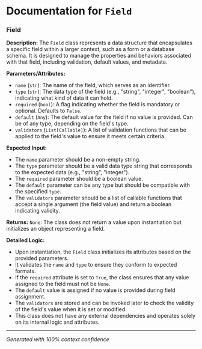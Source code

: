 # Documentation for `Field`

### Field

**Description:**
The `Field` class represents a data structure that encapsulates a specific field within a larger context, such as a form or a database schema. It is designed to manage the properties and behaviors associated with that field, including validation, default values, and metadata.

**Parameters/Attributes:**
- `name` (`str`): The name of the field, which serves as an identifier.
- `type` (`str`): The data type of the field (e.g., "string", "integer", "boolean"), indicating what kind of data it can hold.
- `required` (`bool`): A flag indicating whether the field is mandatory or optional. Defaults to `False`.
- `default` (`Any`): The default value for the field if no value is provided. Can be of any type, depending on the field's type.
- `validators` (`List[Callable]`): A list of validation functions that can be applied to the field's value to ensure it meets certain criteria.

**Expected Input:**
- The `name` parameter should be a non-empty string.
- The `type` parameter should be a valid data type string that corresponds to the expected data (e.g., "string", "integer").
- The `required` parameter should be a boolean value.
- The `default` parameter can be any type but should be compatible with the specified `type`.
- The `validators` parameter should be a list of callable functions that accept a single argument (the field value) and return a boolean indicating validity.

**Returns:**
`None`: The class does not return a value upon instantiation but initializes an object representing a field.

**Detailed Logic:**
- Upon instantiation, the `Field` class initializes its attributes based on the provided parameters.
- It validates the `name` and `type` to ensure they conform to expected formats.
- If the `required` attribute is set to `True`, the class ensures that any value assigned to the field must not be `None`.
- The `default` value is assigned if no value is provided during field assignment.
- The `validators` are stored and can be invoked later to check the validity of the field's value when it is set or modified.
- This class does not have any external dependencies and operates solely on its internal logic and attributes.

---
*Generated with 100% context confidence*
